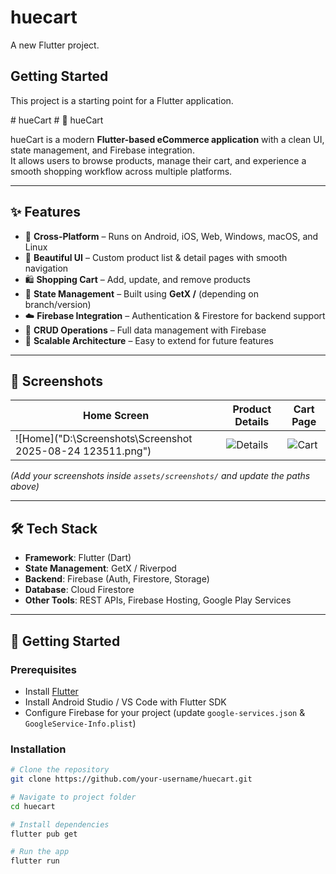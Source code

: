 # huecart

A new Flutter project.

## Getting Started

This project is a starting point for a Flutter application.

#   h u e C a r t 
 
 # 🛒 hueCart

hueCart is a modern **Flutter-based eCommerce application** with a clean UI, state management, and Firebase integration.  
It allows users to browse products, manage their cart, and experience a smooth shopping workflow across multiple platforms.

---

## ✨ Features

- 📱 **Cross-Platform** – Runs on Android, iOS, Web, Windows, macOS, and Linux  
- 🎨 **Beautiful UI** – Custom product list & detail pages with smooth navigation  
- 🛍️ **Shopping Cart** – Add, update, and remove products  
- 🔄 **State Management** – Built using **GetX /** (depending on branch/version)  
- ☁️ **Firebase Integration** – Authentication & Firestore for backend support  
- 📂 **CRUD Operations** – Full data management with Firebase  
- 🚀 **Scalable Architecture** – Easy to extend for future features  

---

## 📸 Screenshots

| Home Screen | Product Details | Cart Page |
|-------------|----------------|-----------|
| ![Home]("D:\Screenshots\Screenshot 2025-08-24 123511.png") | ![Details](assets/screenshots/details.png) | ![Cart](assets/screenshots/cart.png) |

*(Add your screenshots inside `assets/screenshots/` and update the paths above)*  

---

## 🛠️ Tech Stack

- **Framework**: Flutter (Dart)  
- **State Management**: GetX / Riverpod  
- **Backend**: Firebase (Auth, Firestore, Storage)  
- **Database**: Cloud Firestore  
- **Other Tools**: REST APIs, Firebase Hosting, Google Play Services  

---

## 🚀 Getting Started

### Prerequisites
- Install [Flutter](https://docs.flutter.dev/get-started/install)  
- Install Android Studio / VS Code with Flutter SDK  
- Configure Firebase for your project (update `google-services.json` & `GoogleService-Info.plist`)  

### Installation
```bash
# Clone the repository
git clone https://github.com/your-username/huecart.git

# Navigate to project folder
cd huecart

# Install dependencies
flutter pub get

# Run the app
flutter run

